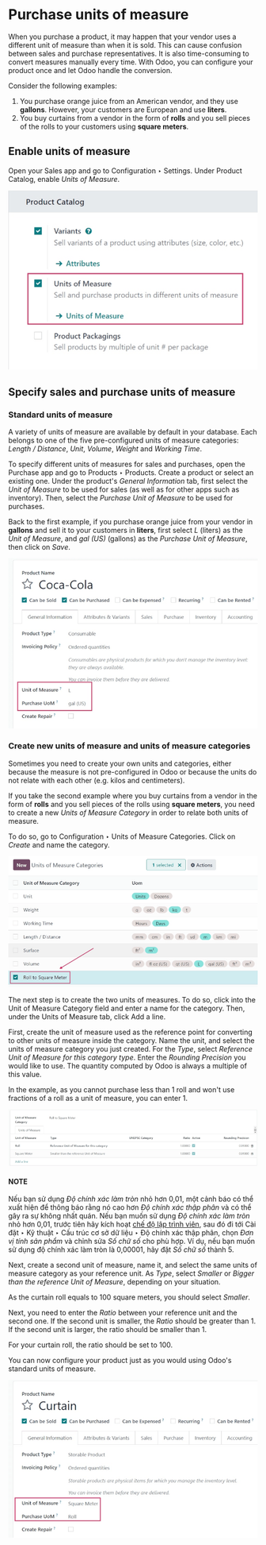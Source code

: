 # Purchase units of measure

When you purchase a product, it may happen that your vendor uses a different unit of measure than
when it is sold. This can cause confusion between sales and purchase representatives. It is also
time-consuming to convert measures manually every time. With Odoo, you can configure your product
once and let Odoo handle the conversion.

Consider the following examples:

1. You purchase orange juice from an American vendor, and they use **gallons**. However, your
   customers are European and use **liters**.
2. You buy curtains from a vendor in the form of **rolls** and you sell pieces of the rolls to your
   customers using **square meters**.

## Enable units of measure

Open your Sales app and go to Configuration ‣ Settings. Under Product Catalog,
enable *Units of Measure*.

![Enable the units of measure option in Odoo Sales](../../../../.gitbook/assets/uom-enable-option.png)

## Specify sales and purchase units of measure

### Standard units of measure

A variety of units of measure are available by default in your database. Each belongs to one of the
five pre-configured units of measure categories: *Length / Distance*, *Unit*, *Volume*, *Weight* and
*Working Time*.

To specify different units of measures for sales and purchases, open the Purchase app and go to
Products ‣ Products. Create a product or select an existing one. Under the
product's *General Information* tab, first select the *Unit of Measure* to be used for sales (as
well as for other apps such as inventory). Then, select the *Purchase Unit of Measure* to be used
for purchases.

Back to the first example, if you purchase orange juice from your vendor in **gallons** and sell it
to your customers in **liters**, first select *L* (liters) as the *Unit of Measure*, and *gal (US)*
(gallons) as the *Purchase Unit of Measure*, then click on *Save*.

![Configure a product's units of measure in Odoo](../../../../.gitbook/assets/uom-product-configuration.png)

### Create new units of measure and units of measure categories

Sometimes you need to create your own units and categories, either because the measure is not
pre-configured in Odoo or because the units do not relate with each other (e.g. kilos and
centimeters).

If you take the second example where you buy curtains from a vendor in the form of **rolls** and you
sell pieces of the rolls using **square meters**, you need to create a new *Units of Measure
Category* in order to relate both units of measure.

To do so, go to Configuration ‣ Units of Measure Categories. Click on *Create*
and name the category.

![Create a new units of measure category in Odoo Purchase](../../../../.gitbook/assets/uom-new-category.png)

The next step is to create the two units of measures. To do so, click into the Unit of
Measure Category field and enter a name for the category. Then, under the Units of
Measure tab, click Add a line.

First, create the unit of measure used as the reference point for converting to other units of
measure inside the category. Name the unit, and select the units of measure category you just
created. For the *Type*, select *Reference Unit of Measure for this category type*. Enter the
*Rounding Precision* you would like to use. The quantity computed by Odoo is always a multiple of
this value.

In the example, as you cannot purchase less than 1 roll and won't use fractions of a roll as a unit
of measure, you can enter 1.

![Create a new reference unit of measure in Odoo Purchase](../../../../.gitbook/assets/uom-new-reference-unit.png)

#### NOTE
Nếu bạn sử dụng  *Độ chính xác làm tròn* nhỏ hơn 0,01, một cảnh báo có thể xuất hiện để thông báo rằng nó cao hơn  *Độ chính xác thập phân* và có thể gây ra sự không nhất quán. Nếu bạn muốn sử dụng  *Độ chính xác làm tròn* nhỏ hơn 0,01, trước tiên hãy kích hoạt [chế độ lập trình viên](applications/general/developer_mode.md#developer-mode), sau đó đi tới Cài đặt ‣ Kỹ thuật ‣ Cấu trúc cơ sở dữ liệu ‣ Độ chính xác thập phân, chọn  *Đơn vị tính sản phẩm* và chỉnh sửa *Số chữ số* cho phù hợp. Ví dụ, nếu bạn muốn sử dụng độ chính xác làm tròn là 0,00001, hãy đặt *Số chữ số* thành 5.

Next, create a second unit of measure, name it, and select the same units of measure category as
your reference unit. As *Type*, select *Smaller* or *Bigger than the reference Unit of Measure*,
depending on your situation.

As the curtain roll equals to 100 square meters, you should select *Smaller*.

Next, you need to enter the *Ratio* between your reference unit and the second one. If the second
unit is smaller, the *Ratio* should be greater than 1. If the second unit is larger, the ratio
should be smaller than 1.

For your curtain roll, the ratio should be set to 100.

You can now configure your product just as you would using Odoo's standard units of measure.

![Set a product's units of measure using your own units in Odoo Purchase](../../../../.gitbook/assets/uom-product-configuration-new-units.png)
